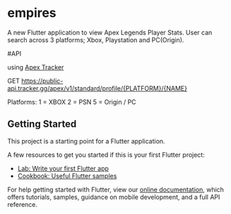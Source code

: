 # empires

A new Flutter application to view Apex Legends Player Stats. User can search across 3 platforms; Xbox, Playstation
 and PC(Origin). 


#API

using [Apex Tracker](https://apex.tracker.gg)

GET https://public-api.tracker.gg/apex/v1/standard/profile/{PLATFORM}/{NAME}

Platforms: 1 = XBOX 2 = PSN 5 = Origin / PC


## Getting Started

This project is a starting point for a Flutter application.

A few resources to get you started if this is your first Flutter project:

- [Lab: Write your first Flutter app](https://flutter.dev/docs/get-started/codelab)
- [Cookbook: Useful Flutter samples](https://flutter.dev/docs/cookbook)

For help getting started with Flutter, view our
[online documentation](https://flutter.dev/docs), which offers tutorials,
samples, guidance on mobile development, and a full API reference.
